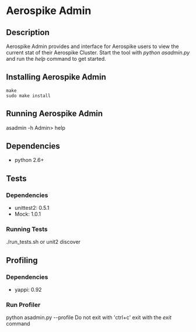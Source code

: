 # Aerospike Admin
## Description
Aerospike Admin provides and interface for Aerospike users to view the current
stat of their Aerospike Cluster. Start the tool with *python asadmin.py* and
run the *help* command to get started.

## Installing Aerospike Admin
```
make
sudo make install
```

## Running Aerospike Admin
asadmin -h <Aerospike Server Address>
Admin> help

## Dependencies
- python 2.6+

## Tests
### Dependencies
- unittest2: 0.5.1
- Mock: 1.0.1

### Running Tests
./run_tests.sh or unit2 discover

## Profiling
### Dependencies
- yappi: 0.92

### Run Profiler
python asadmin.py --profile
Do not exit with 'ctrl+c' exit with the *exit* command
